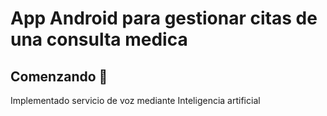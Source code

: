 # App Android para gestionar citas de una consulta medica

## Comenzando 🚀

Implementado servicio de voz mediante Inteligencia artificial
